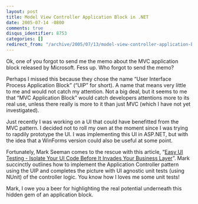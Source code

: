 ```yaml
---
layout: post
title: Model View Controller Application Block in .NET
date: 2005-07-14 -0800
comments: true
disqus_identifier: 8753
categories: []
redirect_from: "/archive/2005/07/13/model-view-controller-application-block-in-net.aspx/"
---
```


Ok, one of you forgot to send me the memo about the MVC application
block released by Microsoft. Fess up. Who forgot to send the memo?

Perhaps I missed this because they chose the name “User Interface
Process Application Block” (“UIP” for short). A name that means very
little to me and would not catch my attention. Not a big deal, but it
seems to me that “MVC Application Block” would catch developers
attentions more to its real use, unless there really is more to it than
just MVC (which I have not yet investigated).

Just recently I was working on a UI that could have benefitted from the
MVC pattern. I decided not to roll my own at the moment since I was
trying to rapdily prototype the UI. I was implementing this UI in
ASP.NET, but with the idea that a WinForms version could also be useful
at some point.

Fortunately, Mark Seeman comes to the rescue with this article, “[Easy
UI Testing - Isolate Your UI Code Before It Invades Your Business
Layer](http://msdn.microsoft.com/msdnmag/issues/05/08/UIPApplicationBlock/default.aspx)”.
Mark succinctly outlines how to implement the Application Controller
pattern using the UIP and completes the picture with UI agnostic unit
tests (using NUnit) of the controller logic. You know how I loves me
some unit tests!

Mark, I owe you a beer for highlighting the real potential underneath
this hidden gem of an application block.

